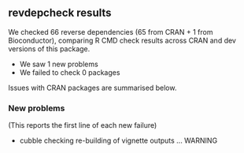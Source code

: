 ## revdepcheck results

We checked 66 reverse dependencies (65 from CRAN + 1 from Bioconductor), comparing R CMD check results across CRAN and dev versions of this package.

 * We saw 1 new problems
 * We failed to check 0 packages

Issues with CRAN packages are summarised below.

### New problems
(This reports the first line of each new failure)

* cubble
  checking re-building of vignette outputs ... WARNING

